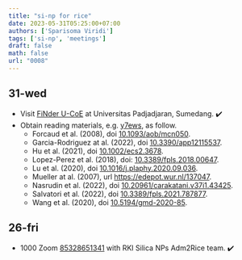 ```yaml
---
title: "si-np for rice"
date: 2023-05-31T05:25:00+07:00
authors: ['Sparisoma Viridi']
tags: ['si-np', 'meetings']
draft: false
math: false
url: "0008"
---
```


## 31-wed
+ Visit [FiNder U-CoE](https://goo.gl/maps/Pfnmtogx8xp2pKrP6) at Universitas Padjadjaran, Sumedang. :heavy_check_mark:
+ Obtain reading materials, e.g. [y7ews](https://osf.io/y7ews/), as follow.
  + Forcaud et al. (2008), doi [10.1093/aob/mcn050](https://doi.org/10.1093/aob/mcn050).
  + Garcia-Rodriguez at al. (2022), doi [10.3390/app12115537](https://doi.org/10.3390/app12115537).
  + Hu et al. (2021), doi [10.1002/ecs2.3678](https://doi.org/10.1002/ecs2.3678).
  + Lopez-Perez et al. (2018), doi: [10.3389/fpls.2018.00647](https://doi.org/10.3389/fpls.2018.00647).
  + Lu et al. (2020), doi [10.1016/j.plaphy.2020.09.036](https://doi.org/10.1016/j.plaphy.2020.09.036).
  + Mueller at al. (2007), url https://edepot.wur.nl/137047.
  + Nasrudin et al. (2022), doi [10.20961/carakatani.v37i1.43425](https://doi.org/10.20961/carakatani.v37i1.43425).
  + Salvatori et al. (2022), doi [10.3389/fpls.2021.787877](https://doi.org/10.3389/fpls.2021.787877).
  + Wang et al. (2020), doi [10.5194/gmd-2020-85](https://doi.org/10.5194/gmd-2020-85).


## 26-fri
+ 1000 Zoom [85328651341](https://us06web.zoom.us/j/85328651341) with RKI Silica NPs Adm2Rice team. :heavy_check_mark:
